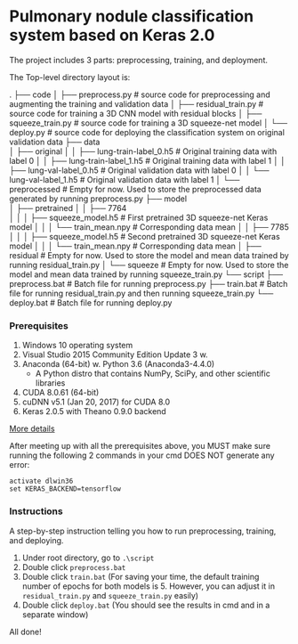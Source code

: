 # Pulmonary nodule classification system based on Keras 2.0

The project includes 3 parts: preprocessing, training, and deployment.

The Top-level directory layout is:

.
├── code
│	├── preprocess.py                    # source code for preprocessing and augmenting the training and validation data
│	├── residual_train.py                # source code for training a 3D CNN model with residual blocks
│	├── squeeze_train.py                 # source code for training a 3D squeeze-net model
│	└── deploy.py                        # source code for deploying the classification system on original validation data
├── data                    
│   ├── original
│   │   ├── lung-train-label_0.h5        # Original training data with label 0
│   │   ├── lung-train-label_1.h5        # Original training data with label 1
│   │   ├── lung-val-label_0.h5          # Original validation data with label 0
│   │   └── lung-val-label_1.h5          # Original validation data with label 1
│   └── preprocessed                     # Empty for now. Used to store the preprocessed data generated by running preprocess.py
├── model                    
│   ├── pretrained
│   │   ├── 7764                         
│   │   │   ├── squeeze_model.h5         # First pretrained 3D squeeze-net Keras model
│   │   │   └── train_mean.npy           # Corresponding data mean
│   │   ├── 7785                         
│   │   │   ├── squeeze_model.h5         # Second pretrained 3D squeeze-net Keras model
│   │   │   └── train_mean.npy           # Corresponding data mean
│   ├── residual                         # Empty for now. Used to store the model and mean data trained by running residual_train.py
│   └── squeeze                          # Empty for now. Used to store the model and mean data trained by running squeeze_train.py
└── script
    ├── preprocess.bat                   # Batch file for running preprocess.py
    ├── train.bat                        # Batch file for running residual_train.py and then running squeeze_train.py
    └── deploy.bat                       # Batch file for running deploy.py

### Prerequisites

1. Windows 10 operating system
2. Visual Studio 2015 Community Edition Update 3 w.
3. Anaconda (64-bit) w. Python 3.6 (Anaconda3-4.4.0)
   - A Python distro that contains NumPy, SciPy, and other scientific libraries
4. CUDA 8.0.61 (64-bit)
5. cuDNN v5.1 (Jan 20, 2017) for CUDA 8.0
6. Keras 2.0.5 with Theano 0.9.0 backend

[More details](https://github.com/philferriere/dlwin/)

After meeting up with all the prerequisites above, you MUST make sure running the following 2 commands in your cmd DOES NOT generate any error:
```
activate dlwin36
set KERAS_BACKEND=tensorflow
```

### Instructions

A step-by-step instruction telling you how to run preprocessing, training, and deploying.

1. Under root directory, go to `.\script`
2. Double click `preprocess.bat`
3. Double click `train.bat` (For saving your time, the default training number of epochs for both models is 5. However, you can adjust it in `residual_train.py` and `squeeze_train.py` easily)
4. Double click `deploy.bat` (You should see the results in cmd and in a separate window)

All done!